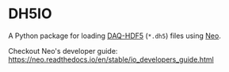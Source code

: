 # DH5IO
A Python package for loading [DAQ-HDF5](https://github.com/cog-neurophys-lab/DAQ-HDF5)
(`*.dh5`) files using [Neo](https://github.com/NeuralEnsemble/python-neo).

Checkout Neo's developer guide: https://neo.readthedocs.io/en/stable/io_developers_guide.html